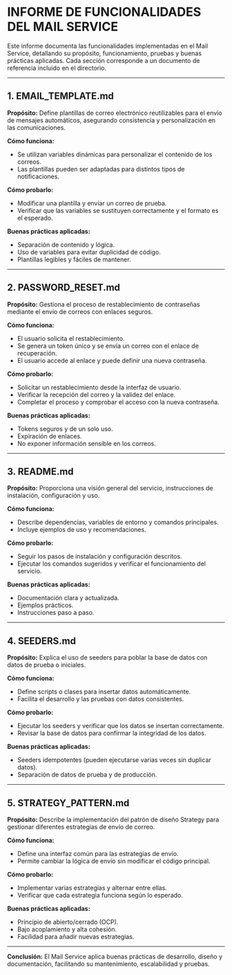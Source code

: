# INFORME DE FUNCIONALIDADES DEL MAIL SERVICE

Este informe documenta las funcionalidades implementadas en el Mail Service, detallando su propósito, funcionamiento, pruebas y buenas prácticas aplicadas. Cada sección corresponde a un documento de referencia incluido en el directorio.

---

## 1. EMAIL_TEMPLATE.md

**Propósito:**
Define plantillas de correo electrónico reutilizables para el envío de mensajes automáticos, asegurando consistencia y personalización en las comunicaciones.

**Cómo funciona:**
- Se utilizan variables dinámicas para personalizar el contenido de los correos.
- Las plantillas pueden ser adaptadas para distintos tipos de notificaciones.

**Cómo probarlo:**
- Modificar una plantilla y enviar un correo de prueba.
- Verificar que las variables se sustituyen correctamente y el formato es el esperado.

**Buenas prácticas aplicadas:**
- Separación de contenido y lógica.
- Uso de variables para evitar duplicidad de código.
- Plantillas legibles y fáciles de mantener.

---

## 2. PASSWORD_RESET.md

**Propósito:**
Gestiona el proceso de restablecimiento de contraseñas mediante el envío de correos con enlaces seguros.

**Cómo funciona:**
- El usuario solicita el restablecimiento.
- Se genera un token único y se envía un correo con el enlace de recuperación.
- El usuario accede al enlace y puede definir una nueva contraseña.

**Cómo probarlo:**
- Solicitar un restablecimiento desde la interfaz de usuario.
- Verificar la recepción del correo y la validez del enlace.
- Completar el proceso y comprobar el acceso con la nueva contraseña.

**Buenas prácticas aplicadas:**
- Tokens seguros y de un solo uso.
- Expiración de enlaces.
- No exponer información sensible en los correos.

---

## 3. README.md

**Propósito:**
Proporciona una visión general del servicio, instrucciones de instalación, configuración y uso.

**Cómo funciona:**
- Describe dependencias, variables de entorno y comandos principales.
- Incluye ejemplos de uso y recomendaciones.

**Cómo probarlo:**
- Seguir los pasos de instalación y configuración descritos.
- Ejecutar los comandos sugeridos y verificar el funcionamiento del servicio.

**Buenas prácticas aplicadas:**
- Documentación clara y actualizada.
- Ejemplos prácticos.
- Instrucciones paso a paso.

---

## 4. SEEDERS.md

**Propósito:**
Explica el uso de seeders para poblar la base de datos con datos de prueba o iniciales.

**Cómo funciona:**
- Define scripts o clases para insertar datos automáticamente.
- Facilita el desarrollo y las pruebas con datos consistentes.

**Cómo probarlo:**
- Ejecutar los seeders y verificar que los datos se insertan correctamente.
- Revisar la base de datos para confirmar la integridad de los datos.

**Buenas prácticas aplicadas:**
- Seeders idempotentes (pueden ejecutarse varias veces sin duplicar datos).
- Separación de datos de prueba y de producción.

---

## 5. STRATEGY_PATTERN.md

**Propósito:**
Describe la implementación del patrón de diseño Strategy para gestionar diferentes estrategias de envío de correo.

**Cómo funciona:**
- Define una interfaz común para las estrategias de envío.
- Permite cambiar la lógica de envío sin modificar el código principal.

**Cómo probarlo:**
- Implementar varias estrategias y alternar entre ellas.
- Verificar que cada estrategia funciona según lo esperado.

**Buenas prácticas aplicadas:**
- Principio de abierto/cerrado (OCP).
- Bajo acoplamiento y alta cohesión.
- Facilidad para añadir nuevas estrategias.

---

**Conclusión:**
El Mail Service aplica buenas prácticas de desarrollo, diseño y documentación, facilitando su mantenimiento, escalabilidad y pruebas.